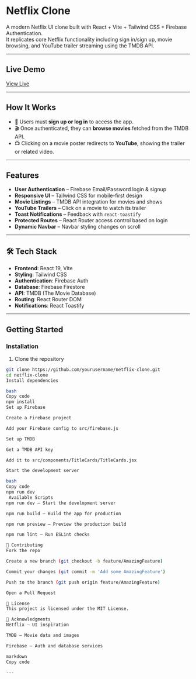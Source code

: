 #  Netflix Clone

A modern Netflix UI clone built with React + Vite + Tailwind CSS + Firebase Authentication.  
It replicates core Netflix functionality including sign in/sign up, movie browsing, and YouTube trailer streaming using the TMDB API.

---

##  Live Demo

 [View Live](https://netflix-clone-8f202.web.app)

---

##  How It Works

- 🔐 Users must **sign up or log in** to access the app.
- 🎬 Once authenticated, they can **browse movies** fetched from the TMDB API.
- 📺 Clicking on a movie poster redirects to **YouTube**, showing the trailer or related video.

---

##  Features

- **User Authentication** – Firebase Email/Password login & signup
- **Responsive UI** – Tailwind CSS for mobile-first design
- **Movie Listings** – TMDB API integration for movies and shows
- **YouTube Trailers** – Click on a movie to watch its trailer
- **Toast Notifications** – Feedback with `react-toastify`
- **Protected Routes** – React Router access control based on login
- **Dynamic Navbar** – Navbar styling changes on scroll

---

## 🛠 Tech Stack

- **Frontend**: React 19, Vite
- **Styling**: Tailwind CSS
- **Authentication**: Firebase Auth
- **Database**: Firebase Firestore
- **API**: TMDB (The Movie Database)
- **Routing**: React Router DOM
- **Notifications**: React Toastify

---

##  Getting Started

###  Installation

1. Clone the repository
```bash
git clone https://github.com/yourusername/netflix-clone.git
cd netflix-clone
Install dependencies

bash
Copy code
npm install
Set up Firebase

Create a Firebase project

Add your Firebase config to src/firebase.js

Set up TMDB

Get a TMDB API key

Add it to src/components/TitleCards/TitleCards.jsx

Start the development server

bash
Copy code
npm run dev
 Available Scripts
npm run dev – Start the development server

npm run build – Build the app for production

npm run preview – Preview the production build

npm run lint – Run ESLint checks

🤝 Contributing
Fork the repo

Create a new branch (git checkout -b feature/AmazingFeature)

Commit your changes (git commit -m 'Add some AmazingFeature')

Push to the branch (git push origin feature/AmazingFeature)

Open a Pull Request

📄 License
This project is licensed under the MIT License.

🙏 Acknowledgments
Netflix – UI inspiration

TMDB – Movie data and images

Firebase – Auth and database services

markdown
Copy code

---
